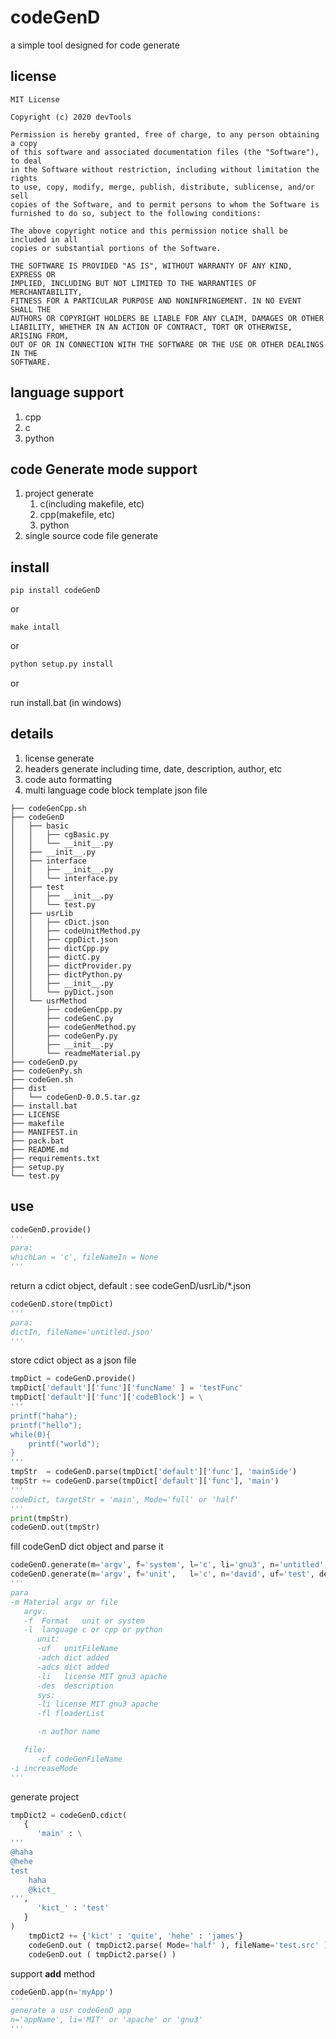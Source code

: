 # codeGenD

a simple tool designed for code generate

## license
```
MIT License

Copyright (c) 2020 devTools

Permission is hereby granted, free of charge, to any person obtaining a copy
of this software and associated documentation files (the "Software"), to deal
in the Software without restriction, including without limitation the rights
to use, copy, modify, merge, publish, distribute, sublicense, and/or sell
copies of the Software, and to permit persons to whom the Software is
furnished to do so, subject to the following conditions:

The above copyright notice and this permission notice shall be included in all
copies or substantial portions of the Software.

THE SOFTWARE IS PROVIDED "AS IS", WITHOUT WARRANTY OF ANY KIND, EXPRESS OR
IMPLIED, INCLUDING BUT NOT LIMITED TO THE WARRANTIES OF MERCHANTABILITY,
FITNESS FOR A PARTICULAR PURPOSE AND NONINFRINGEMENT. IN NO EVENT SHALL THE
AUTHORS OR COPYRIGHT HOLDERS BE LIABLE FOR ANY CLAIM, DAMAGES OR OTHER
LIABILITY, WHETHER IN AN ACTION OF CONTRACT, TORT OR OTHERWISE, ARISING FROM,
OUT OF OR IN CONNECTION WITH THE SOFTWARE OR THE USE OR OTHER DEALINGS IN THE
SOFTWARE.
```
## language support

1. cpp
2. c
3. python

## code Generate mode support

1. project generate
   1. c(including makefile, etc)
   2. cpp(makefile, etc)
   3. python
2. single source code file generate

## install

```shell
pip install codeGenD
```

or

```shell
make intall
```

or 
```python
python setup.py install
```

or

run install.bat (in windows)

## details

1. license generate
2. headers generate including time, date, description, author, etc
3. code auto formatting
4. multi language code block template json file	

```
├── codeGenCpp.sh
├── codeGenD
│   ├── basic
│   │   ├── cgBasic.py
│   │   └── __init__.py
│   ├── __init__.py
│   ├── interface
│   │   ├── __init__.py
│   │   └── interface.py
│   ├── test
│   │   ├── __init__.py
│   │   └── test.py
│   ├── usrLib
│   │   ├── cDict.json
│   │   ├── codeUnitMethod.py
│   │   ├── cppDict.json
│   │   ├── dictCpp.py
│   │   ├── dictC.py
│   │   ├── dictProvider.py
│   │   ├── dictPython.py
│   │   ├── __init__.py
│   │   └── pyDict.json
│   └── usrMethod
│       ├── codeGenCpp.py
│       ├── codeGenC.py
│       ├── codeGenMethod.py
│       ├── codeGenPy.py
│       ├── __init__.py
│       └── readmeMaterial.py
├── codeGenD.py
├── codeGenPy.sh
├── codeGen.sh
├── dist
│   └── codeGenD-0.0.5.tar.gz
├── install.bat
├── LICENSE
├── makefile
├── MANIFEST.in
├── pack.bat
├── README.md
├── requirements.txt
├── setup.py
└── test.py
```

## use

```python
codeGenD.provide()
'''
para:
whichLan = 'c', fileNameIn = None
'''
```

return a cdict object, default : see codeGenD/usrLib/*.json

```python
codeGenD.store(tmpDict)
'''
para:
dictIn, fileName='untitled.json'
'''
```

store cdict object as a json file

```python
tmpDict = codeGenD.provide()
tmpDict['default']['func']['funcName' ] = 'testFunc'
tmpDict['default']['func']['codeBlock'] = \
'''
printf("haha");
printf("hello");
while(0){
    printf("world");
}
'''
tmpStr  = codeGenD.parse(tmpDict['default']['func'], 'mainSide')
tmpStr += codeGenD.parse(tmpDict['default']['func'], 'main')
'''
codeDict, targetStr = 'main', Mode='full' or 'half'
'''
print(tmpStr)
codeGenD.out(tmpStr)
```

fill codeGenD dict object and parse it

```python
codeGenD.generate(m='argv', f='system', l='c', li='gnu3', n='untitled', fl='floader_1 floader_2 gener/floader_3')
codeGenD.generate(m='argv', f='unit',   l='c', n='david', uf='test', des='this is a test, see what happen')
'''
para
-m Material argv or file
   argv:
   -f  Format   unit or system
   -l  language c or cpp or python
      unit:
      -uf   unitFileName
      -adch dict added
      -adcs dict added
      -li   license MIT gnu3 apache
      -des  description
      sys:
      -li license MIT gnu3 apache
      -fl floaderList

      -n author name

   file:
      -cf codeGenFileName
-i increaseMode
'''
```

generate project

```python
tmpDict2 = codeGenD.cdict(
   {
      'main' : \
'''
@haha 
@hehe 
test 
    haha
    @kict_ 
''',
      'kict_' : 'test'
   }
)
    tmpDict2 += {'kict' : 'quite', 'hehe' : 'james'}
    codeGenD.out ( tmpDict2.parse( Mode='half' ), fileName='test.src' )
    codeGenD.out ( tmpDict2.parse() )
```

support __add__ method

```python
codeGenD.app(n='myApp')
'''
generate a usr codeGenD app
n='appName', li='MIT' or 'apache' or 'gnu3'
'''
```

